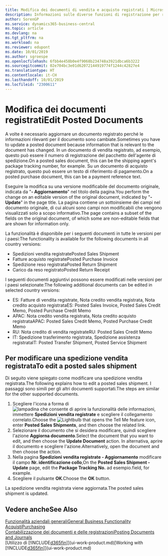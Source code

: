 ```yaml
---
title: Modifica dei documenti di vendita e acquisto registrati | Microsoft Docs
description: Informazioni sulle diverse funzioni di registrazione per registrare documenti di acquisto e sul modo in cui aggiornare documenti registrati.
author: SorenGP
ms.service: dynamics365-business-central
ms.topic: article
ms.devlang: na
ms.tgt_pltfrm: na
ms.workload: na
ms.reviewer: edupont
ms.date: 10/01/2019
ms.author: sgroespe
ms.openlocfilehash: 6fbb4e458b0e4f9068b234748a3921dbca6b3222
ms.sourcegitcommit: 02e704bc3e01d62072144919774f1244c42827e4
ms.translationtype: HT
ms.contentlocale: it-CH
ms.lasthandoff: 10/01/2019
ms.locfileid: "2300611"
---
```

# <a name="edit-posted-documents"></a><span data-ttu-id="0794d-103">Modifica dei documenti registrati</span><span class="sxs-lookup"><span data-stu-id="0794d-103">Edit Posted Documents</span></span>
<span data-ttu-id="0794d-104">A volte è necessario aggiornare un documento registrato perché le informazioni rilevanti per il documento sono cambiate.</span><span class="sxs-lookup"><span data-stu-id="0794d-104">Sometimes you have to update a posted document because information that is relevant to the document has changed.</span></span> <span data-ttu-id="0794d-105">In un documento di vendita registrato, ad esempio, questo può essere il numero di registrazione del pacchetto dell'agente di spedizione.</span><span class="sxs-lookup"><span data-stu-id="0794d-105">On a posted sales document, this can be the shipping agent's package tracking number, for example.</span></span> <span data-ttu-id="0794d-106">Su un documento di acquisto registrato, questo può essere un testo di riferimento di pagamento.</span><span class="sxs-lookup"><span data-stu-id="0794d-106">On a posted purchase document, this can be a payment reference text.</span></span>

<span data-ttu-id="0794d-107">Eseguire la modifica su una versione modificabile del documento originale, indicata da "**- Aggiornamento**" nel titolo della pagina.</span><span class="sxs-lookup"><span data-stu-id="0794d-107">You perform the change on an editable version of the original document, indicated by "**- Update**" in the page title.</span></span> <span data-ttu-id="0794d-108">La pagina contiene un sottoinsieme dei campi nel documento originale, di cui alcuni sono campi non modificabili che vengono visualizzati solo a scopo informativo.</span><span class="sxs-lookup"><span data-stu-id="0794d-108">The page contains a subset of the fields on the original document, of which some are non-editable fields that are shown for information only.</span></span>

<span data-ttu-id="0794d-109">La funzionalità è disponibile per i seguenti documenti in tutte le versioni per i paesi:</span><span class="sxs-lookup"><span data-stu-id="0794d-109">The functionality is available for the following documents in all country versions:</span></span>
- <span data-ttu-id="0794d-110">Spedizioni vendita registrate</span><span class="sxs-lookup"><span data-stu-id="0794d-110">Posted Sales Shipment</span></span>
- <span data-ttu-id="0794d-111">Fatture acquisto registrate</span><span class="sxs-lookup"><span data-stu-id="0794d-111">Posted Purchase Invoice</span></span>
- <span data-ttu-id="0794d-112">Spedizione reso registrata</span><span class="sxs-lookup"><span data-stu-id="0794d-112">Posted Return Shipment</span></span>
- <span data-ttu-id="0794d-113">Carico da reso registrato</span><span class="sxs-lookup"><span data-stu-id="0794d-113">Posted Return Receipt</span></span>

<span data-ttu-id="0794d-114">I seguenti documenti aggiuntivi possono essere modificati nelle versioni per i paesi selezionate:</span><span class="sxs-lookup"><span data-stu-id="0794d-114">The following additional documents can be edited in selected country versions:</span></span>
- <span data-ttu-id="0794d-115">ES: Fatture di vendita registrate, Nota credito vendita registrata, Nota credito acquisto registrata</span><span class="sxs-lookup"><span data-stu-id="0794d-115">ES: Posted Sales Invoice, Posted Sales Credit Memo, Posted Purchase Credit Memo</span></span>
- <span data-ttu-id="0794d-116">APAC: Nota credito vendita registrata, Nota credito acquisto registrata</span><span class="sxs-lookup"><span data-stu-id="0794d-116">APAC: Posted Sales Credit Memo, Posted Purchase Credit Memo</span></span>
- <span data-ttu-id="0794d-117">RU: Nota credito di vendita registrate</span><span class="sxs-lookup"><span data-stu-id="0794d-117">RU: Posted Sales Credit Memo</span></span>
- <span data-ttu-id="0794d-118">IT: Spedizione trasferimento registrata, Spedizione assistenza registrata</span><span class="sxs-lookup"><span data-stu-id="0794d-118">IT: Posted Transfer Shipment, Posted Service Shipment</span></span>

## <a name="to-edit-a-posted-sales-shipment"></a><span data-ttu-id="0794d-119">Per modificare una spedizione vendita registrata</span><span class="sxs-lookup"><span data-stu-id="0794d-119">To edit a posted sales shipment</span></span>
<span data-ttu-id="0794d-120">Di seguito viene spiegato come modificare una spedizione vendita registrata.</span><span class="sxs-lookup"><span data-stu-id="0794d-120">The following explains how to edit a posted sales shipment.</span></span> <span data-ttu-id="0794d-121">I passaggi sono simili per gli altri documenti supportati.</span><span class="sxs-lookup"><span data-stu-id="0794d-121">The steps are similar for the other supported documents.</span></span>

1. <span data-ttu-id="0794d-122">Scegliere l'icona a forma di ![lampadina che consente di aprire la funzionalità delle informazioni](media/ui-search/search_small.png "Informazioni sull'operazione che si desidera eseguire"), immettere **Spedizioni vendita registrate** e scegliere il collegamento correlato.</span><span class="sxs-lookup"><span data-stu-id="0794d-122">Choose the ![Lightbulb that opens the Tell Me feature](media/ui-search/search_small.png "Tell me what you want to do") icon, enter **Posted Sales Shipments**, and then choose the related link.</span></span>
2. <span data-ttu-id="0794d-123">Selezionare il documento che si desidera modificare, quindi scegliere l'azione **Aggiorna documento**.</span><span class="sxs-lookup"><span data-stu-id="0794d-123">Select the document that you want to edit, and then choose the **Update Document** action.</span></span> <span data-ttu-id="0794d-124">In alternativa, aprire il documento e scegliere l'azione.</span><span class="sxs-lookup"><span data-stu-id="0794d-124">Alternatively, open the document and then choose the action.</span></span>
3. <span data-ttu-id="0794d-125">Nella pagina **Spedizioni vendita registrate - Aggiornamento** modificare il campo **Nr. identificazione collo**,</span><span class="sxs-lookup"><span data-stu-id="0794d-125">On the **Posted Sales Shipment - Update** page, edit the **Package Tracking No.**</span></span> <span data-ttu-id="0794d-126">ad esempio.</span><span class="sxs-lookup"><span data-stu-id="0794d-126">field, for example.</span></span>
4. <span data-ttu-id="0794d-127">Scegliere il pulsante **OK**.</span><span class="sxs-lookup"><span data-stu-id="0794d-127">Choose the **OK** button.</span></span>

<span data-ttu-id="0794d-128">La spedizione vendita registrata viene aggiornata.</span><span class="sxs-lookup"><span data-stu-id="0794d-128">The posted sales shipment is updated.</span></span>

## <a name="see-also"></a><span data-ttu-id="0794d-129">Vedere anche</span><span class="sxs-lookup"><span data-stu-id="0794d-129">See Also</span></span>
[<span data-ttu-id="0794d-130">Funzionalità aziendali generali</span><span class="sxs-lookup"><span data-stu-id="0794d-130">General Business Functionality</span></span>](ui-across-business-areas.md)  
[<span data-ttu-id="0794d-131">Acquisti</span><span class="sxs-lookup"><span data-stu-id="0794d-131">Purchasing</span></span>](purchasing-manage-purchasing.md)  
[<span data-ttu-id="0794d-132">Contabilizzazione dei documenti e delle registrazioni</span><span class="sxs-lookup"><span data-stu-id="0794d-132">Posting Documents and Journals</span></span>](ui-post-documents-journals.md)  
<span data-ttu-id="0794d-133">[Utilizzo di [!INCLUDE[d365fin](includes/d365fin_md.md)]](ui-work-product.md)</span><span class="sxs-lookup"><span data-stu-id="0794d-133">[Working with [!INCLUDE[d365fin](includes/d365fin_md.md)]](ui-work-product.md)</span></span>
